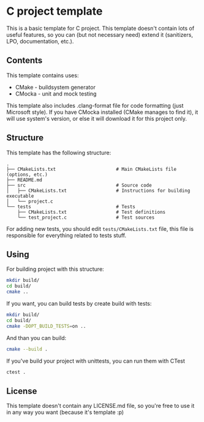 C project template
==================
This is a basic template for C project. This template doesn't contain lots of useful features, so you can (but not necessary need) extend it (sanitizers, LPO, documentation, etc.).

Contents
--------
This template contains uses:
* CMake - buildsystem generator
* CMocka - unit and mock testing

This template also includes .clang-format file for code formatting (just Microsoft style). If you have CMocka installed (CMake manages to find it), it will use system's version, or else it will download it for this project only.

Structure
---------
This template has the following structure:

    .
    ├── CMakeLists.txt                      # Main CMakeLists file (options, etc.)
    ├── README.md                           
    ├── src                                 # Source code
    │   ├── CMakeLists.txt                  # Instructions for building executable
    │   └── project.c
    └── tests                               # Tests
        ├── CMakeLists.txt                  # Test definitions 
        └── test_project.c                  # Test sources

For adding new tests, you should edit `tests/CMakeLists.txt` file, this file is responsible for everything related to tests stuff. 

Using
-----
For building project with this structure:
```bash
mkdir build/
cd build/
cmake ..
```
If you want, you can build tests by create build with tests:
```bash
mkdir build/
cd build/
cmake -DOPT_BUILD_TESTS=on ..
```
And than you can build:
```bash
cmake --build .
```
If you've build your project with unittests, you can run them with CTest 
```bash
ctest .
```
License
-------
This template doesn't contain any LICENSE.md file, so you're free to use it in any way you want (because it's template :p)
